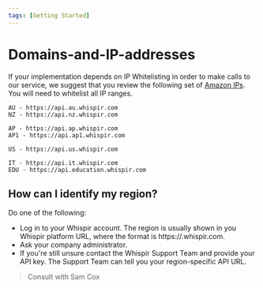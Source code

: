 ```yaml
---
tags: [Getting Started]
---
```


# Domains-and-IP-addresses

If your implementation depends on IP Whitelisting in order to make calls to our service, we suggest that you review the following set of [Amazon IPs](https://ip-ranges.amazonaws.com/ip-ranges.json). You will need to whitelist all IP ranges.

```AU/NZ
AU - https://api.au.whispir.com
NZ - https://api.nz.whispir.com
```

```ASIA
AP - https://api.ap.whispir.com
AP1 - https://api.ap1.whispir.com
```

```NA
US - https://api.us.whispir.com
```

```OTHER
IT - https://api.it.whispir.com
EDU - https://api.education.whispir.com
```

## How can I identify my region?

Do one of the following:

- Log in to your Whispir account. The region is usually shown in you Whispir platform URL, where the format is https\://<region>.whispir.com.
- Ask your company administrator.
- If you're still unsure contact the Whispir Support Team and provide your API key. The Support Team can tell you your region-specific API URL.

> Consult with Sam Cox
